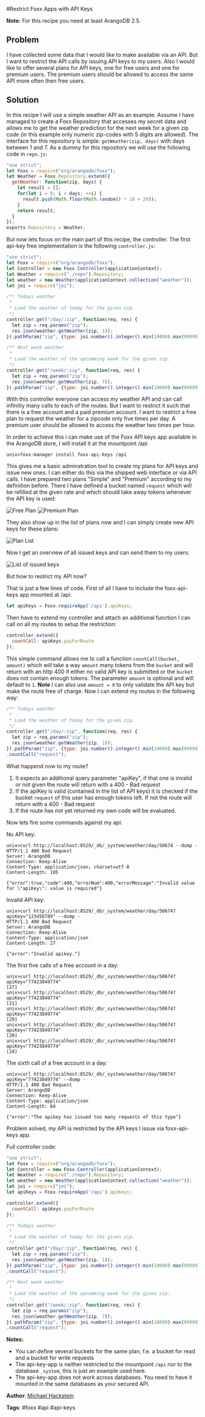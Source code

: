 #Restrict Foxx Apps with API Keys

**Note:** For this recipe you need at least ArangoDB 2.5.

## Problem

I have collected some data that I would like to make available via an API.
But I want to restrict the API calls by issuing API keys to my users.
Also I would like to offer several plans for API keys, one for free users and one for premium users.
The premium users should be allowed to access the same API more often then free users.

## Solution

In this recipe I will use a simple weather API as an example.
Assume I have managed to create a Foxx Repository that accesses my secret data
and allows me to get the weather prediction for the next week for a given zip code (in this example only numeric zip-codes with 5 digits are allowed).
The interface for this repository is simple: `getWeather(zip, days)` with days between 1 and 7.
As a dummy for this repository we will use the following code in `repo.js`:

```js
"use strict";
let Foxx = require("org/arangodb/foxx");
let Weather = Foxx.Repository.extend({
  getWeather: function(zip, days) {
    let result = [];
    for(let i = 0; i < days; ++i) {
      result.push(Math.floor(Math.random() * 10 + 20));
    }
    return result;
  }
});
exports.Repository = Weather;
```

But now lets focus on the main part of this recipe, the controller.
The first api-key free implementation is the following `controller.js`:

```js
"use strict";
let Foxx = require("org/arangodb/foxx");
let Controller = new Foxx.Controller(applicationContext);
let Weather = require("./repo").Repository;
let weather = new Weather(applicationContext.collection("weather"));
let joi = require("joi");

/** Todays weather
 *
 * Load the weather of today for the given zip.
 */
controller.get("/day/:zip", function(req, res) {
  let zip = req.params("zip");
  res.json(weather.getWeather(zip, 1));
}).pathParam("zip", {type: joi.number().integer().min(10000).max(99999);

/** Next week weather
 *
 * Load the weather of the upcomming week for the given zip.
 */
controller.get("/week/:zip", function(req, res) {
  let zip = req.params("zip");
  res.json(weather.getWeather(zip, 7));
}).pathParam("zip", {type: joi.number().integer().min(10000).max(99999);
```

With this controller everyone can access my weather API and can call infinitly many calls to each of the routes.
But I want to restrict it such that there is a free account and a paid premium account.
I want to restrict a free plan to request the weather for a zipcode only five times per day.
A premium user should be allowed to access the weather two times per hour.

In order to achieve this i can make use of the Foxx API keys app available in the ArangoDB store, I will install it at the mountpoint /api

```
unix>foxx-manager install foxx-api-keys /api
```

This gives me a basic adminstration tool to create my plans for API keys and issue new ones.
I can either do this via the shipped web interface or via API calls.
I have prepared two plans "Simple" and "Premium" according to my definition before. There I have defined a bucket named `request` which will be refilled at the given rate and which should take away tokens whenever the API key is used:

![Free Plan](assets/FoxxApiKeys/FreePlan.png)
![Premium Plan](assets/FoxxApiKeys/PremiumPlan.png)

They also show up in the list of plans now and I can simply create new API keys for these plans:

![Plan List](assets/FoxxApiKeys/PlansList.png)

Now I get an overview of all issued keys and can send them to my users:

![List of issued keys](assets/FoxxApiKeys/KeyList.png)

But how to restrict my API now?

That is just a few lines of code.
First of all I have to include the foxx-api-keys app mounted at /api:

```js
let apiKeys = Foxx.requireApp('/api').apiKeys;
```

Then have to extend my controller and attach an additional function I can call on all my routes to setup the restriction:

```js
controller.extend({
  countCall: apiKeys.payForRoute
});

```

This simple command allows me to call a function `countCall(bucket, amount)` which will take a way `amount` many tokens from the `bucket` and will return with an http 400 if either no valid API key is submitted or the `bucket` does not contain enough tokens.
The parameter `amount` is optional and will default to `1`.
**Note** I can also use `amount = 0` to only validate the API key but make the route free of charge.
Now I can extend my routes in the following way:

```js
/** Todays weather
 *
 * Load the weather of today for the given zip.
 */
controller.get("/day/:zip", function(req, res) {
  let zip = req.params("zip");
  res.json(weather.getWeather(zip, 1));
}).pathParam("zip", {type: joi.number().integer().min(10000).max(99999)
.countCall("request");
```

What happend now to my route?

1. It expects an additional query parameter "apiKey", if that one is invalid or not given the route will return with a 400 - Bad request
2. If the apiKey is valid (contained in the list of API keys) it is checked if the bucket `request` of this user has enough tokens left. If not the route will return with a 400 - Bad request
3. If the route has not yet returned my own code will be evaluated.

Now lets fire some commands against my api:

No API key:
```
unix>curl http://localhost:8529/_db/_system/weather/day/50674 --dump -
HTTP/1.1 400 Bad Request
Server: ArangoDB
Connection: Keep-Alive
Content-Type: application/json; charset=utf-8
Content-Length: 105

{"error":true,"code":400,"errorNum":400,"errorMessage":"Invalid value for \"apiKey\": value is required"}

```

Invalid API key:
```
unix>curl http://localhost:8529/_db/_system/weather/day/50674?apiKey="123456789" --dump -
HTTP/1.1 400 Bad Request
Server: ArangoDB
Connection: Keep-Alive
Content-Type: application/json
Content-Length: 27

{"error":"Invalid apikey."}
```

The first five calls of a free account in a day:
```
unix>curl http://localhost:8529/_db/_system/weather/day/50674?apiKey="77423849774"
[27]
unix>curl http://localhost:8529/_db/_system/weather/day/50674?apiKey="77423849774"
[21]
unix>curl http://localhost:8529/_db/_system/weather/day/50674?apiKey="77423849774"
[29]
unix>curl http://localhost:8529/_db/_system/weather/day/50674?apiKey="77423849774"
[20]
unix>curl http://localhost:8529/_db/_system/weather/day/50674?apiKey="77423849774"
[24]
```

The sixth call of a free account in a day:
```
unix>curl http://localhost:8529/_db/_system/weather/day/50674?apiKey="77423849774" --dump -
HTTP/1.1 400 Bad Request
Server: ArangoDB
Connection: Keep-Alive
Content-Type: application/json
Content-Length: 64

{"error":"The apikey has issued too many requests of this type"}
```

Problem solved, my API is restricted by the API keys I issue via foxx-api-keys app.

Full controller code:

```js
"use strict";
let Foxx = require("org/arangodb/foxx");
let Controller = new Foxx.Controller(applicationContext);
let Weather = require("./repo").Repository;
let weather = new Weather(applicationContext.collection("weather"));
let joi = require("joi");
let apiKeys = Foxx.requireApp('/api').apiKeys;

controller.extend({
  countCall: apiKeys.payForRoute
});

/** Todays weather
 *
 * Load the weather of today for the given zip.
 */
controller.get("/day/:zip", function(req, res) {
  let zip = req.params("zip");
  res.json(weather.getWeather(zip, 1));
}).pathParam("zip", {type: joi.number().integer().min(10000).max(99999)
.countCall("request");

/** Next week weather
 *
 * Load the weather of the upcomming week for the given zip.
 */
controller.get("/week/:zip", function(req, res) {
  let zip = req.params("zip");
  res.json(weather.getWeather(zip, 7));
}).pathParam("zip", {type: joi.number().integer().min(10000).max(99999)
.countCall("request");

```

**Notes:**
* You can define several buckets for the same plan, f.e. a bucket for read and a bucket for write requests
* The api-key-app is neither restricted to the mountpoint `/api` nor to the database `_system`, this is just an example used here.
* The api-key-app does not work across databases. You need to have it mounted in the same databases as your secured API.

**Author**: [Michael Hackstein](https://github.com/mchacki)

**Tags**: #foxx #api #api-keys
